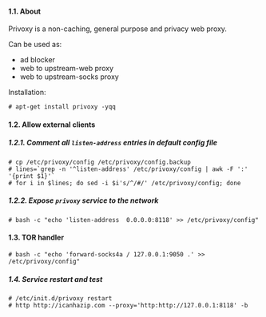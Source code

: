 #### 1.1. About

Privoxy is a non-caching, general purpose and privacy web proxy.

Can be used as:
- ad blocker
- web to upstream-web proxy
- web to upstream-socks proxy

Installation:
```
# apt-get install privoxy -yqq
```

#### 1.2. Allow external clients

##### 1.2.1. Comment all `listen-address` entries in default config file
```
# cp /etc/privoxy/config /etc/privoxy/config.backup
# lines=`grep -n '^listen-address' /etc/privoxy/config | awk -F ':' '{print $1}'`
# for i in $lines; do sed -i $i's/^/#/' /etc/privoxy/config; done
```

##### 1.2.2. Expose `privoxy` service to the network
```
# bash -c "echo 'listen-address  0.0.0.0:8118' >> /etc/privoxy/config"
```


#### 1.3. TOR handler
```
# bash -c "echo 'forward-socks4a / 127.0.0.1:9050 .' >> /etc/privoxy/config"
```


##### 1.4. Service restart and test
```
# /etc/init.d/privoxy restart
# http http://icanhazip.com --proxy='http:http://127.0.0.1:8118' -b
```
